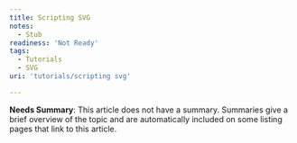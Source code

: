 ```yaml
---
title: Scripting SVG
notes:
  - Stub
readiness: 'Not Ready'
tags:
  - Tutorials
  - SVG
uri: 'tutorials/scripting svg'

---
```

**Needs Summary**: This article does not have a summary. Summaries give a brief overview of the topic and are automatically included on some listing pages that link to this article.

